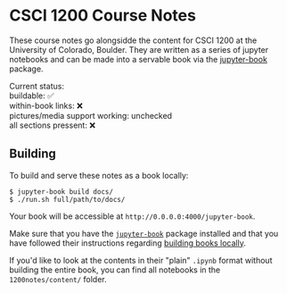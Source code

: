 CSCI 1200 Course Notes
======================

These course notes go alongsidde the content for CSCI 1200 at the University of Colorado, Boulder. They are written as a series of jupyter notebooks and can be made into a servable book via the [jupyter-book](https://github.com/jupyter/jupyter-book) package.  
  
Current status:  
buildable: ✅  
within-book links: ❌  
pictures/media support working: unchecked  
all sections pressent: ❌   

Building
--------

To build and serve these notes as a book locally:

```
$ jupyter-book build docs/
$ ./run.sh full/path/to/docs/
```

Your book will be accessible at `http://0.0.0.0:4000/jupyter-book`.  
  

Make sure that you have the [`jupyter-book`](https://github.com/jupyter/jupyter-book) package installed and that you have followed their instructions regarding [building books locally](https://jupyter.org/jupyter-book/guide/03_build.html#build-the-books-site-html-locally).

If you'd like to look at the contents in their "plain" `.ipynb` format without building the entire book, you can find all notebooks in the `1200notes/content/` folder.
